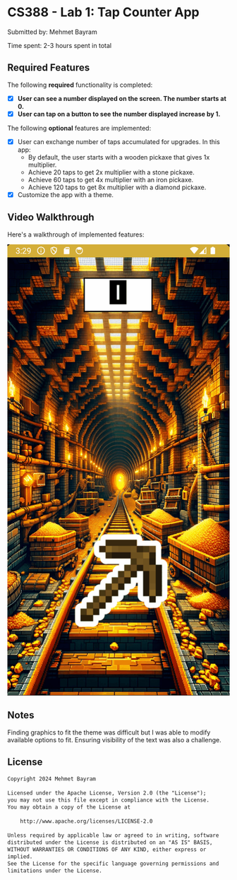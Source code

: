 # CS388 - Lab 1: Tap Counter App

Submitted by: Mehmet Bayram

Time spent: 2-3 hours spent in total

## Required Features

The following **required** functionality is completed:

- [X] **User can see a number displayed on the screen. The number starts at 0.**
- [X] **User can tap on a button to see the number displayed increase by 1.**

The following **optional** features are implemented:

- [X] User can exchange number of taps accumulated for upgrades. In this app:
    * By default, the user starts with a wooden pickaxe that gives 1x multiplier.
    * Achieve 20 taps to get 2x multiplier with a stone pickaxe.
    * Achieve 60 taps to get 4x multiplier with an iron pickaxe.
    * Achieve 120 taps to get 8x multiplier with a diamond pickaxe.
- [X] Customize the app with a theme.

## Video Walkthrough

Here's a walkthrough of implemented features:

<img src='cs388_lab1.gif' title='Video Walkthrough' width='' alt='Video Walkthrough' />

## Notes

Finding graphics to fit the theme was difficult but I was able to modify available options to fit. Ensuring visibility of the text was also a challenge.

## License

    Copyright 2024 Mehmet Bayram
    
    Licensed under the Apache License, Version 2.0 (the "License");
    you may not use this file except in compliance with the License.
    You may obtain a copy of the License at

        http://www.apache.org/licenses/LICENSE-2.0

    Unless required by applicable law or agreed to in writing, software
    distributed under the License is distributed on an "AS IS" BASIS,
    WITHOUT WARRANTIES OR CONDITIONS OF ANY KIND, either express or implied.
    See the License for the specific language governing permissions and
    limitations under the License.